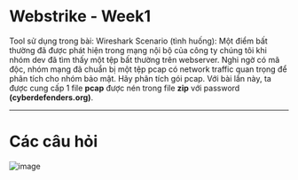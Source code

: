 # Webstrike - Week1
Tool sử dụng trong bài: Wireshark
Scenario (tình huống): Một điểm bất thường đã được phát hiện trong mạng nội bộ của công ty chúng tôi khi nhóm dev đã tìm thấy một tệp bất thường trên webserver. Nghi ngờ có mã độc, nhóm mạng đã chuẩn bị một tệp pcap có network traffic quan trọng để phân tích cho nhóm bảo mật. Hãy phân tích gói pcap.
Với bài lần này, ta được cung cấp 1 file **pcap** được nén trong file **zip** với password **(cyberdefenders.org)**.

-----------------------------------

# Các câu hỏi
![image](https://github.com/wdchocopie/CTF-learning/assets/81132394/5d8a7e98-1536-47c9-b6ad-2218cc47d4a6)

